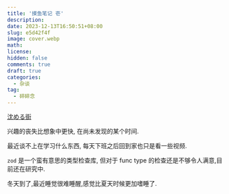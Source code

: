 ```yaml
---
title: '摸鱼笔记 壱'
description:
date: 2023-12-13T16:50:51+08:00
slug: e5d42f4f
image: cover.webp
math:
license:
hidden: false
comments: true
draft: true
categories:
  - 杂谈
tag:
  - 碎碎念
---
```


[沈める街](https://www.pixiv.net/artworks/113301209)

兴趣的丧失比想象中更快, 在尚未发现的某个时间.

最近谈不上在学习什么东西, 每天下班之后回到家也只是看一些视频.

`zod` 是一个蛮有意思的类型检查库, 但对于 func type 的检查还是不够令人满意,目前还在研究中.

冬天到了,最近睡觉很难睡醒,感觉比夏天时候更加嗜睡了.

